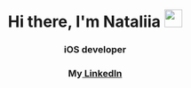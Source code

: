 
<h1 align="center">Hi there, I'm Nataliia</a> 
<img src="https://github.com/blackcater/blackcater/raw/main/images/Hi.gif" height="32"/></h1>
<h3 align="center">iOS developer</h3>
<h3 align="center">My<a href="https://www.linkedin.com/in/nataliia-grigoreva-b56a607a" target="_blank"> LinkedIn </h3>

<!--
**nataliiagrigoreva/nataliiagrigoreva** is a ✨ _special_ ✨ repository because its `README.md` (this file) appears on your GitHub profile.

Here are some ideas to get you started:

- 🔭 I’m currently working on ...
- 🌱 I’m currently learning ...
- 👯 I’m looking to collaborate on ...
- 🤔 I’m looking for help with ...
- 💬 Ask me about ...
- 📫 How to reach me: ...
- 😄 Pronouns: ...
- ⚡ Fun fact: ...
-->

